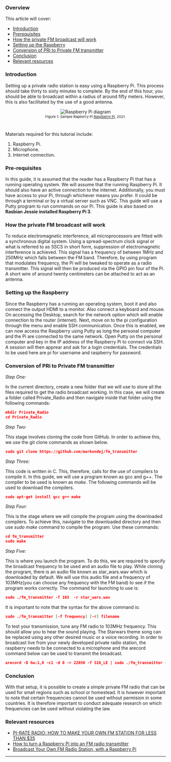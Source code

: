 ### Overview
This article will cover:
- [Introduction](#introduction)
- [Prerequisites](#prerequisites)
- [How the private FM broadcast will work](#how-the-private-fm-broadcast-will-work)
- [Setting up the Raspberry](#setting-up-the-raspberry)
- [Conversion of PRi to Private FM transmitter](#conversion-of-pri-to-private-fm-transmitter)
- [Conclusion](#conclusion)
- [Relevant resources](#relevant-resources)

### Introduction
Setting up a private radio station is easy using a Raspberry Pi. This process should take thirty to sixty minutes to complete. By the end of this hour, you should be able to broadcast within a radius of around fifty meters. However, this is also facilitated by the use of a good antenna. 
<div style="text-align: center; padding-bottom: 5%;">
<img style="padding: 0; margin:0;" src="/engineering-education/broadcasting-a-pirate-fm-radio-station-using-a-raspberry-pi/raspberry21.jpg" alt="Raspberry Pi diagram"><br>
<span style="font-size: 11px;">Figure 1: Sample Rapberry Pi <a href="https://unsplash.com/photos/raLeFIxXgDY">Raspberry Pi</a>, 2021.<span>
</div>

Materials required for this tutorial include:
1.	Raspberry Pi.
2.	Microphone.
3.	Internet connection.

### Pre-requisites
In this guide, it is assumed that the reader has a Raspberry Pi that has a running operating system. We will assume that the running Raspberry Pi. It should also have an active connection to the internet. Additionally, you must have access to your Pi, through whichever means you prefer. It could be through a terminal or by a virtual server such as VNC. This guide will use a Putty program to run commands on our Pi. This guide is also based on **Rasbian Jessie installed Raspberry Pi 3**. 

### How the private FM broadcast will work
To reduce electromagnetic interference, all microprocessors are fitted with a synchronous digital system. Using a spread-spectrum clock signal or what is referred to as SSCS in short form, suppression of electromagnetic interference is achieved. This signal has a frequency of between 1MHz and 250MHz which falls between the FM band. Therefore, by using program that modulates frequency, the Pi will be tweaked to operate as a radio transmitter. This signal will then be produced via the GPIO pin four of the Pi. A short wire of around twenty centimeters can be attached to act as an antenna.

### Setting up the Raspberry
Since the Raspberry has a running an operating system, boot it and also connect the output HDMI to a monitor. Also connect a keyboard and mouse. On accessing the Desktop, search for the network option which will enable connection to the router (internet). Next, move on to the pi configuration through the menu and enable SSH communication. 
Once this is enabled, we can now access the Raspberry using Putty as long the personal computer and the Pi are connected to the same network. Open Putty on the personal computer and key in the IP address of the Raspberry Pi to connect via SSH. A session will then apprear and ask for a login credentials. The credentials to be used here are pi for username and raspberry for password. 

### Conversion of PRi to Private FM transmitter
*Step One:*

In the current directory, create a new folder that we will use to store all the files required to get the radio broadcast working. In this case, we will create a folder called Private_Radio and then navigate inside that folder using the following commands:
```JSON
mkdir Private_Radio
cd Private_Radio
```
*Step Two:*

This stage involves cloning the code from GitHub. In order to achieve this, we use the git clone commands as shown below.
```JSON
sudo git clone https://github.com/markondej/fm_transmitter
```
*Step Three:*

This code is written in C. This, therefore, calls for the use of compilers to compile it. In this guide, we will use a program known as gcc and g++. The compiler to be used is known as *make*. The following commands will be used to download the compilers.
```JSON
sudo apt-get install gcc g++ make
```
*Step Four:*

This is the stage where we will compile the program using the downloaded compilers. To achieve this, navigate to the downloaded directory and then use *sudo make* command to compile the program. Use these commands:
```JSON
cd fm_transmitter
sudo make
```
*Step Five:*

This is where you launch the program. To do this, we are required to specify the broadcast frequency to be used and an audio file to play. While cloning the program, there is an audio file known as star_wars.wav which is downloaded by default. We will use this audio file and a frequency of 103MHz(you can choose any frequency with the FM band) to see if the program works correctly. The command for launching to use is:
```JSON
sudo ./fm_transmitter -f 103  -r star_wars.wav
```
It is important to note that the syntax for the above command is: 
```JSON
sudo ./fm_transmitter [-f frequency] [-r] filename
```
To test your transmission, tune any FM radio to 103MHz frequency. This should allow you to hear the sound playing. The Starwars theme song can be replaced using any other desired music or a voice recording. 
In order to broadcast live from your newly developed private radio station, the raspberry needs to be connected to a microphone and the arecord command below can be used to transmit the broadcast. 
```JSON
arecord -D hw:1,0 -c1 -d 0 -r 22050 -f S16_LE | sudo ./fm_transmitter -f 103 -
```

### Conclusion
With that setup, it is possible to create a simple private FM radio that can be used for small regions such as school or homestead. It is however important to note that certain frequencies cannot be used without permision in some countries. It is therefore important to conduct adequate research on which frequencies can be used without violating the law.

### Relevant resources
- [PI-RATE RADIO: HOW TO MAKE YOUR OWN FM STATION FOR LESS THAN $35](https://www.theverge.com/2019/11/26/20981630/raspberry-pi-pirate-radio-fm-station-35-dollars-diy)
- [How to turn a Raspberry Pi into an FM radio transmitter](https://www.networkworld.com/article/2999977/how-to-turn-a-raspberry-pi-into-an-fm-radio-transmitter.html)
- [Broadcast Your Own FM Radio Station, with a Raspberry Pi](https://www.makeuseof.com/tag/broadcast-fm-radio-station-raspberry-pi/)
---



